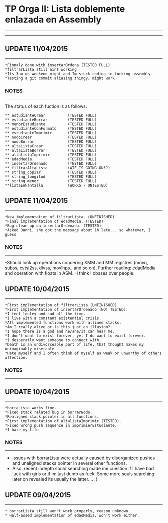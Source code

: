 # TP Orga II: Lista doblemente enlazada en Assembly
---------------------------------------------------
---------------------------------------------------

## UPDATE 11/04/2015
--------------------
	*Finnaly done with insertarOrdena (TESTED FULL)
	*filtrarLista still aint working
	*Its 3am on weekend night and Im stuck coding in fucking assembly
	*Testing a git commit aliasing thingy, might work

### NOTES
---------
The status of each fuction is as follows:
	
	** estudianteCrear			(TESTED FULL)
	** estudianteBorrar			(TESTED FULL)
	** menorEstudiante			(TESTED FULL)
	** estudianteConFormato		(TESTED FULL)
	** estudianteImprimir		(TESTED FULL)
	** nodoCrear				(TESTED FULL)
	** nodoBorrar				(TESTED FULL)
	** altaListaCrear			(TESTED FULL)
	** altaListaBorrar			(TESTED FULL)
	** altalistaImprimir		(TESTED FULL)
	** edadMedia				(TESTED FULL)
	** insertarOrdenado			(TESTED FULL)
	** filtrarAltaLista			(WTF IS GOING ON!?)
	** string_copiar			(TESTED FULL)
	** string_longitud			(TESTED FULL)
	** string_menor				(TESTED FULL)
	**listaEnPantalla			(WORKS - UNTESTED)


## UPDATE 11/04/2015
--------------------
	*New implementation of filtrarLista. (UNFINISHED)
	*Final implementation of edadMedia. (TESTED)
	*Bug clean up on insertarOrdenado. (TESTED)
	*Asked Danni, she got the message about 1h late... so whatever, I guess

### NOTES
---------
 -Should look up operations concernig XMM and MM registres (movq, subss, cvtsi2ss, divss, movlhps.. and so on). Further reading: edadMedia and operation with floats in ASM.
 -I think I obsses over people.


## UPDATE 10/04/2015
--------------------
	*First implementation of filtrarLista (UNFINISHED).
	*First implementation of insertarOrdenado (NOT TESTED).
	*I feel lonley and sad all the time.
	*I live with a constant existential crisis.
	*All implemented functions work with allined stacks.
	*Am I really alive or is this just an illusion?.
	*I hope there is a god and he/she/it can hear me.
	*I don't want to exist forever, yet I do want to exist forever.
	*I desperatly want someone to connect with.
	*Death is an undivorceable part of life, that thought makes my unimaginably miserable   . 
	*Hate myself and I often think of myself as weak or unworthy of others affection.


### NOTES
---------


## UPDATE 10/04/2015
--------------------
	*borraLista works fine.
	*Fixed stack related bug in borrarNodo.
	*Realigned stack pointer in all functions.
	*First implementation of altalistaImprimir (TESTED).
	*Fixed wrong push sequence in imprimierEstudiante.
	*I hate my life

### NOTES
---------
 - Issues with borrarLista were actually caused by disorganized pushes and unaligned stacks pointer in several other functions. 
 - Also, recent indepth sould searching made me cuestion if I have bad luck with girls or if im just dumb as fuck. Some more souls searching later on revealed its usually the latter.... :(





## UPDATE 09/04/2015
--------------------
	* borrarLista still won't work properly, reason unknown.
	* Half-assed implementation of edadMedia, won't work either.

